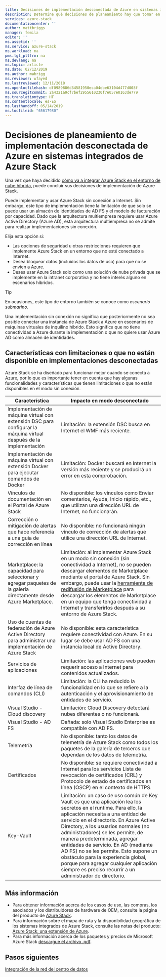 ```yaml
---
title: Decisiones de implementación desconectada de Azure en sistemas integrados de Azure Stack | Microsoft Docs
description: Determine qué decisiones de planeamiento hay que tomar en las implementaciones de Azure Stack multinodo con conexión a Azure.
services: azure-stack
documentationcenter: ''
author: mattbriggs
manager: femila
editor: ''
ms.assetid: ''
ms.service: azure-stack
ms.workload: na
pms.tgt_pltfrm: na
ms.devlang: na
ms.topic: article
ms.date: 02/12/2019
ms.author: mabrigg
ms.reviewer: wfayed
ms.lastreviewed: 12/11/2018
ms.openlocfilehash: df0989886d34581950eca04ebe63104d477d003f
ms.sourcegitcommit: 2a4321a9cf7bef2955610230f7e057e0163de779
ms.translationtype: HT
ms.contentlocale: es-ES
ms.lasthandoff: 05/14/2019
ms.locfileid: "65617980"
---
```

# <a name="azure-disconnected-deployment-planning-decisions-for-azure-stack-integrated-systems"></a>Decisiones de planeamiento de implementación desconectada de Azure en sistemas integrados de Azure Stack
Una vez que haya decidido [cómo va a integrar Azure Stack en el entorno de nube híbrida](azure-stack-connection-models.md), puede concluir sus decisiones de implementación de Azure Stack.

Puede implementar y usar Azure Stack sin conexión a Internet. Sin embargo, este tipo de implementación tiene la limitación de que solo se puede usar un almacén de identidades de AD FS y el modelo de facturación por capacidad. Dado que la arquitectura multiempresa requiere usar Azure Active Directory (Azure AD), esta arquitectura multiempresa no se admite para realizar implementaciones sin conexión. 

Elija esta opción si:
- Las opciones de seguridad u otras restricciones requieren que implemente Azure Stack en un entorno que no esté conectado a Internet.
- Desea bloquear datos (incluidos los datos de uso) para que no se envíen a Azure.
- Desea usar Azure Stack solo como una solución de nube privada que se implemente en la intranet corporativa y no tiene interés alguno en escenarios híbridos.

> [!TIP]
> En ocasiones, este tipo de entorno también se conoce como *escenario submarino*.

Una implementación sin conexión no significa que posteriormente no sea posible conectar una instancia de Azure Stack a Azure en escenarios de máquinas virtuales de inquilino híbrido. Esto significa que no tiene conectividad a Azure durante la implementación o que no quiere usar Azure AD como almacén de identidades.

## <a name="features-that-are-impaired-or-unavailable-in-disconnected-deployments"></a>Características con limitaciones o que no están disponible en implementaciones desconectadas 
Azure Stack se ha diseñado para funcionar mejor cuando se conecta a Azure, por lo que es importante tener en cuenta que hay algunas funcionalidades y características que tienen limitaciones o que no están disponibles en el modo sin conexión. 

|Característica|Impacto en modo desconectado|
|-----|-----|
|Implementación de máquina virtual con extensión DSC para configurar la máquina virtual después de la implementación|Limitación: la extensión DSC busca en Internet el WMF más reciente.|
|Implementación de máquina virtual con extensión Docker para ejecutar comandos de Docker|Limitación: Docker buscará en Internet la versión más reciente y se producirá un error en esta comprobación.|
|Vínculos de documentación en el Portal de Azure Stack|No disponible: los vínculos como Enviar comentarios, Ayuda, Inicio rápido, etc., que utilizan una dirección URL de Internet, no funcionarán.|
|Corrección o mitigación de alertas que hace referencia a una guía de corrección en línea|No disponible: no funcionará ningún vínculo de corrección de alertas que utilice una dirección URL de Internet.|
|Marketplace: la capacidad para seleccionar y agregar paquetes de la galería directamente desde Azure Marketplace.|Limitación: al implementar Azure Stack en un modo sin conexión (sin conectividad a Internet), no se pueden descargar elementos de Marketplace mediante el portal de Azure Stack. Sin embargo, puede usar la [herramienta de redifusión de Marketplace](azure-stack-download-azure-marketplace-item.md) para descargar los elementos de Marketplace en un equipo que tenga conectividad a Internet y transferirlos después a su entorno de Azure Stack.|
|Uso de cuentas de federación de Azure Active Directory para administrar una implementación de Azure Stack|No disponible: esta característica requiere conectividad con Azure. En su lugar se debe usar AD FS con una instancia local de Active Directory.|
|Servicios de aplicaciones|Limitación: las aplicaciones web pueden requerir acceso a Internet para contenidos actualizados.|
|Interfaz de línea de comandos (CLI)|Limitación: la CLI ha reducido la funcionalidad en lo que se refiere a la autenticación y el aprovisionamiento de entidades de servicio.|
|Visual Studio - Cloud discovery|Limitación: Cloud Discovery detectará nubes diferentes o no funcionará.|
|Visual Studio - AD FS|Dañada: solo Visual Studio Enterprise es compatible con AD FS.
Telemetría|No disponible: tanto los datos de telemetría de Azure Stack como todos los paquetes de la galería de terceros que dependan de los datos de telemetría.|
|Certificados|No disponible: se requiere conectividad a Internet para los servicios Lista de revocación de certificados (CRL) y Protocolo de estado de certificados en línea (OSCP) en el contexto de HTTPS.|
|Key-Vault|Limitación: un caso de uso común de Key Vault es que una aplicación lea los secretos en el runtime. Para ello, la aplicación necesita a una entidad de servicio en el directorio. En Azure Active Directory, a los usuarios normales (no administradores) se les permite, de manera predeterminada, agregar entidades de servicio. En AD (mediante AD FS) no se les permite. Esto supone un obstáculo para la experiencia global, porque para agregar cualquier aplicación siempre es preciso recurrir a un administrador de directorio.| 

## <a name="learn-more"></a>Más información
- Para obtener información acerca de los casos de uso, las compras, los asociados y los distribuidores de hardware de OEM, consulte la página del producto de [Azure Stack](https://azure.microsoft.com/overview/azure-stack/).
- Para información sobre el mapa de ruta y la disponibilidad geográfica de los sistemas integrados de Azure Stack, consulte las notas del producto: [Azure Stack: una extensión de Azure](https://azure.microsoft.com/resources/azure-stack-an-extension-of-azure/). 
- Para más información acerca de los paquetes y precios de Microsoft Azure Stack [descargue el archivo .pdf](https://azure.microsoft.com/mediahandler/files/resourcefiles/5bc3f30c-cd57-4513-989e-056325eb95e1/Azure-Stack-packaging-and-pricing-datasheet.pdf). 

## <a name="next-steps"></a>Pasos siguientes
[Integración de la red del centro de datos](azure-stack-network.md)
